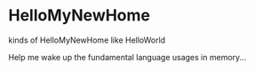 # HelloMyNewHome
kinds of HelloMyNewHome like HelloWorld



Help me wake up the fundamental language usages in memory...